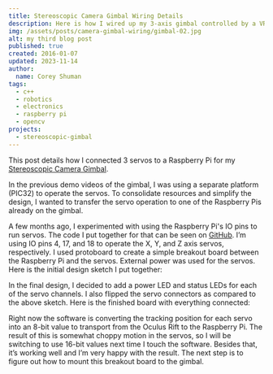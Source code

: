 ```yaml
---
title: Stereoscopic Camera Gimbal Wiring Details
description: Here is how I wired up my 3-axis gimbal controlled by a VR headset.
img: /assets/posts/camera-gimbal-wiring/gimbal-02.jpg
alt: my third blog post
published: true
created: 2016-01-07
updated: 2023-11-14
author: 
  name: Corey Shuman
tags: 
  - c++
  - robotics
  - electronics
  - raspberry pi
  - opencv
projects:
  - stereoscopic-gimbal
---
```


This post details how I connected 3 servos to a Raspberry Pi for my [Stereoscopic Camera Gimbal](./post/camera-gimbal-demo).

In the previous demo videos of the gimbal, I was using a separate platform (PIC32) to operate the servos. To consolidate resources and simplify the design, I wanted to transfer the servo operation to one of the Raspberry Pis already on the gimbal.

A few months ago, I experimented with using the Raspberry Pi's IO pins to run servos. The code I put together for that can be seen on [GitHub](https://github.com/coreyshuman/stereo_raspi). I’m using IO pins 4, 17, and 18 to operate the X, Y, and Z axis servos, respectively. I used protoboard to create a simple breakout board between the Raspberry Pi and the servos. External power was used for the servos. Here is the initial design sketch I put together:

<position justify="center">
  <progressive-image src="/assets/posts/camera-gimbal-wiring/gimbal-01.png" alt="a protoboard with drawing over it showing how power and data pins will connext to 3 servos" size="large" >
  </progressive-image>
</position>

In the final design, I decided to add a power LED and status LEDs for each of the servo channels. I also flipped the servo connectors as compared to the above sketch. Here is the finished board with everything connected:

<position justify="center">
  <progressive-image src="/assets/posts/camera-gimbal-wiring/gimbal-02.jpg" alt="a scenic desert" size="large" >
  </progressive-image>
</position>

Right now the software is converting the tracking position for each servo into an 8-bit value to transport from the Oculus Rift to the Raspberry Pi. The result of this is somewhat choppy motion in the servos, so I will be switching to use 16-bit values next time I touch the software. Besides that, it’s working well and I’m very happy with the result. The next step is to figure out how to mount this breakout board to the gimbal.

